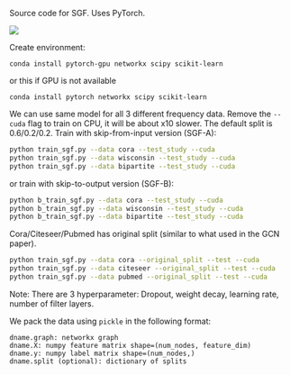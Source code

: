 Source code for SGF. Uses PyTorch.

![](./misc/sgfa.png)

Create environment:
```
conda install pytorch-gpu networkx scipy scikit-learn
```
or this if GPU is not available
```
conda install pytorch networkx scipy scikit-learn
```

We can use same model for all 3 different frequency data. Remove the `--cuda` flag to train on CPU, it will be about x10 slower. The default split is 0.6/0.2/0.2. Train with skip-from-input version (SGF-A):
```bash
python train_sgf.py --data cora --test_study --cuda
python train_sgf.py --data wisconsin --test_study --cuda
python train_sgf.py --data bipartite --test_study --cuda
```
or train with skip-to-output version (SGF-B):
```bash
python b_train_sgf.py --data cora --test_study --cuda
python b_train_sgf.py --data wisconsin --test_study --cuda
python b_train_sgf.py --data bipartite --test_study --cuda
```

Cora/Citeseer/Pubmed has original split (similar to what used in the GCN paper).
```bash
python train_sgf.py --data cora --original_split --test --cuda
python train_sgf.py --data citeseer --original_split --test --cuda
python train_sgf.py --data pubmed --original_split --test --cuda
```

Note: There are 3 hyperparameter: Dropout, weight decay, learning rate, number of filter layers.

We pack the data using `pickle` in the following format:
```
dname.graph: networkx graph
dname.X: numpy feature matrix shape=(num_nodes, feature_dim)
dname.y: numpy label matrix shape=(num_nodes,)
dname.split (optional): dictionary of splits
```
